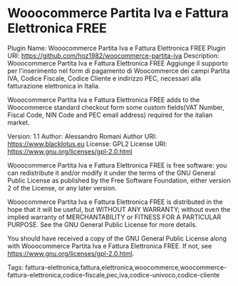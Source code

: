 # Wooocommerce Partita Iva e Fattura Elettronica FREE

Plugin Name: Wooocommerce Partita Iva e Fattura Elettronica FREE
Plugin URI:  https://github.com/hoz1982/woocommerce-partita-iva
Description: Wooocommerce Partita Iva e Fattura Elettronica FREE Aggiunge il supporto per l'inserimento nel form di pagamento di Woocommerce dei campi Partita IVA, Codice Fiscale, Codice Cliente e indirizzo PEC, necessari alla fatturazione elettronica in Italia.

Wooocommerce Partita Iva e Fattura Elettronica FREE adds to the Woocommerce standard checkout form some custom fields(VAT Number, Fiscal Code, NIN Code and PEC email address) required for the italian market.

Version:     1.1
Author:      Alessandro Romani
Author URI:  https://www.blacklotus.eu
License: GPL2
License URI: https://www.gnu.org/licenses/gpl-2.0.html


Wooocommerce Partita Iva e Fattura Elettronica FREE is free software: you can redistribute it and/or modify it under the terms of the GNU General Public License as published by the Free Software Foundation, either version 2 of the License, or any later version.

Wooocommerce Partita Iva e Fattura Elettronica FREE is distributed in the hope that it will be useful, but WITHOUT ANY WARRANTY; without even the implied warranty of MERCHANTABILITY or FITNESS FOR A PARTICULAR PURPOSE. See the GNU General Public License for more details.

You should have received a copy of the GNU General Public License along with Wooocommerce Partita Iva e Fattura Elettronica FREE. If not, see https://www.gnu.org/licenses/gpl-2.0.html.

Tags: fattura-elettronica,fattura,elettronica,woocommerce,woocommerce-fattura-elettronica,codice-fiscale,pec,iva,codice-univoco,codice-cliente